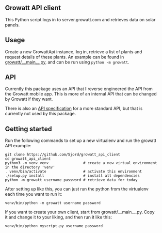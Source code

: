 ## Growatt API client

This Python script logs in to server.growatt.com and retrieves data on solar panels.

## Usage

Create a new GrowattApi instance, log in, retrieve a list of plants and request details of these plants. An example can be found in [growatt/\_\_main\_\_.py](growatt/__main__.py), and can be run using `python -m growatt`.

## API

Currently this package uses an API that I reverse engineered the API from the Growatt mobile app. This is more of an internal API that can be changed by Growatt if they want.

There is also an [API specification](http://www.growatt.pl/dokumenty/Inne/Growatt%20Server%20Open%20API%20protocol%20standards.pdf) for a more standard API, but that is currently not used by this package.

## Getting started

Run the following commands to set up a new virtualenv and run the growatt API example:

    git clone https://github.com/Sjord/growatt_api_client
    cd growatt_api_client
    python3 -m venv venv                # create a new virtual environment in the directory 'venv'
    . venv/bin/activate                 # activate this environment
    ./setup.py install                  # install all dependencies
    python -m growatt username password # retrieve data for today

After setting up like this, you can just run the python from the virtualenv each time you want to run it:

    venv/bin/python -m growatt username password

If you want to create your own client, start from growatt/\_\_main\_\_.py. Copy it and change it to your liking, and then run it like this:

    venv/bin/python myscript.py username password

